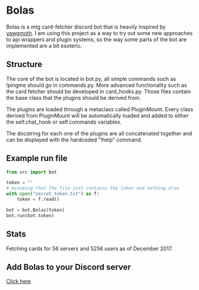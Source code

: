 # Bolas

Bolas is a mtg card-fetcher discord bot that is heavily inspired by [yawgmoth](https://github.com/Lerker3/yawgmoth). I am using this project as a way to try out some new approaches to api wrappers and plugin systems, so the way some parts of the bot are implemented are a bit esoteric.

## Structure

The core of the bot is located in bot.py, all simple commands such as !pingme should go in commands.py. More advanced functionality such as the card fetcher should be developed in card_hooks.py. Those files contain the base class that the plugins should be derived from.

The plugins are loaded through a metaclass called PluginMount. Every class derived from PluginMount will be automatically loaded and added to either the self.chat_hook or self.commands variables.

The docstring for each one of the plugins are all concatenated together and can be displayed with the hardcoded “!help” command.

## Example run file
```python
from src import bot

token = ""
# Assuming that the file just contains the token and nothing else
with open("secret_token.txt") as f:
    token = f.read()

bot = bot.Bolas(token)
bot.run(bot.token)
```

## Stats

Fetching cards for 56 servers and 5256 users as of December 2017.

## Add Bolas to your Discord server

[Click here](https://discordapp.com/oauth2/authorize?client_id=245372541915365377&scope=bot&permissions=0)
